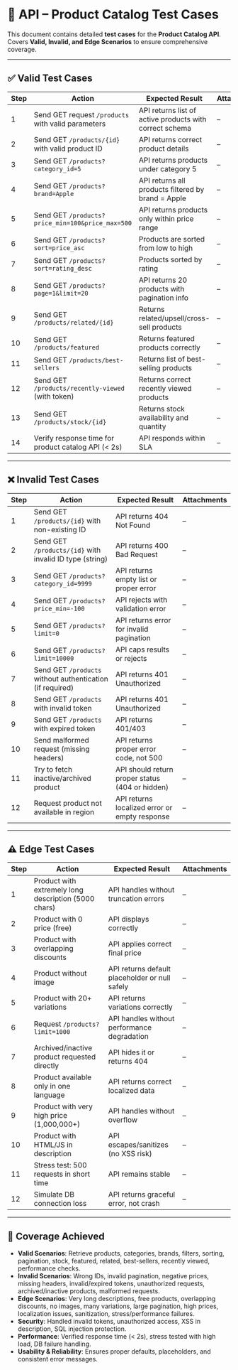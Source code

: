 # 📄 API – Product Catalog Test Cases

This document contains detailed **test cases** for the **Product Catalog API**.  
Covers **Valid, Invalid, and Edge Scenarios** to ensure comprehensive coverage.

---

## ✅ Valid Test Cases

| Step | Action | Expected Result | Attachments |
|------|--------|-----------------|-------------|
| 1 | Send GET request `/products` with valid parameters | API returns list of active products with correct schema | – |
| 2 | Send GET `/products/{id}` with valid product ID | API returns correct product details | – |
| 3 | Send GET `/products?category_id=5` | API returns products under category 5 | – |
| 4 | Send GET `/products?brand=Apple` | API returns all products filtered by brand = Apple | – |
| 5 | Send GET `/products?price_min=100&price_max=500` | API returns products only within price range | – |
| 6 | Send GET `/products?sort=price_asc` | Products are sorted from low to high | – |
| 7 | Send GET `/products?sort=rating_desc` | Products sorted by rating | – |
| 8 | Send GET `/products?page=1&limit=20` | API returns 20 products with pagination info | – |
| 9 | Send GET `/products/related/{id}` | Returns related/upsell/cross-sell products | – |
| 10 | Send GET `/products/featured` | Returns featured products correctly | – |
| 11 | Send GET `/products/best-sellers` | Returns list of best-selling products | – |
| 12 | Send GET `/products/recently-viewed` (with token) | Returns correct recently viewed products | – |
| 13 | Send GET `/products/stock/{id}` | Returns stock availability and quantity | – |
| 14 | Verify response time for product catalog API (< 2s) | API responds within SLA | – |

---

## ❌ Invalid Test Cases

| Step | Action | Expected Result | Attachments |
|------|--------|-----------------|-------------|
| 1 | Send GET `/products/{id}` with non-existing ID | API returns 404 Not Found | – |
| 2 | Send GET `/products/{id}` with invalid ID type (string) | API returns 400 Bad Request | – |
| 3 | Send GET `/products?category_id=9999` | API returns empty list or proper error | – |
| 4 | Send GET `/products?price_min=-100` | API rejects with validation error | – |
| 5 | Send GET `/products?limit=0` | API returns error for invalid pagination | – |
| 6 | Send GET `/products?limit=10000` | API caps results or rejects | – |
| 7 | Send GET `/products` without authentication (if required) | API returns 401 Unauthorized | – |
| 8 | Send GET `/products` with invalid token | API returns 401 Unauthorized | – |
| 9 | Send GET `/products` with expired token | API returns 401/403 | – |
| 10 | Send malformed request (missing headers) | API returns proper error code, not 500 | – |
| 11 | Try to fetch inactive/archived product | API should return proper status (404 or hidden) | – |
| 12 | Request product not available in region | API returns localized error or empty response | – |

---

## ⚠️ Edge Test Cases

| Step | Action | Expected Result | Attachments |
|------|--------|-----------------|-------------|
| 1 | Product with extremely long description (5000 chars) | API handles without truncation errors | – |
| 2 | Product with 0 price (free) | API displays correctly | – |
| 3 | Product with overlapping discounts | API applies correct final price | – |
| 4 | Product without image | API returns default placeholder or null safely | – |
| 5 | Product with 20+ variations | API returns variations correctly | – |
| 6 | Request `/products?limit=1000` | API handles without performance degradation | – |
| 7 | Archived/inactive product requested directly | API hides it or returns 404 | – |
| 8 | Product available only in one language | API returns correct localized data | – |
| 9 | Product with very high price (1,000,000+) | API handles without overflow | – |
| 10 | Product with HTML/JS in description | API escapes/sanitizes (no XSS risk) | – |
| 11 | Stress test: 500 requests in short time | API remains stable | – |
| 12 | Simulate DB connection loss | API returns graceful error, not crash | – |

---

## 📌 Coverage Achieved

- **Valid Scenarios**: Retrieve products, categories, brands, filters, sorting, pagination, stock, featured, related, best-sellers, recently viewed, performance checks.  
- **Invalid Scenarios**: Wrong IDs, invalid pagination, negative prices, missing headers, invalid/expired tokens, unauthorized requests, archived/inactive products, malformed requests.  
- **Edge Scenarios**: Very long descriptions, free products, overlapping discounts, no images, many variations, large pagination, high prices, localization issues, sanitization, stress/performance failures.  
- **Security**: Handled invalid tokens, unauthorized access, XSS in description, SQL injection protection.  
- **Performance**: Verified response time (< 2s), stress tested with high load, DB failure handling.  
- **Usability & Reliability**: Ensures proper defaults, placeholders, and consistent error messages.  
